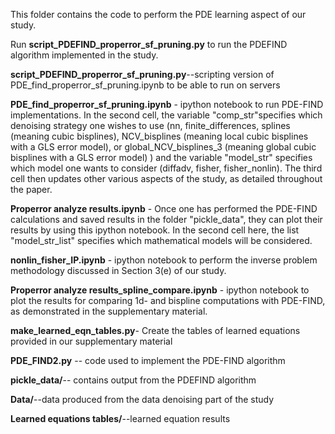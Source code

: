 This folder contains the code to perform the PDE learning aspect of our study.

Run **script_PDEFIND_properror_sf_pruning.py** to run the PDEFIND algorithm implemented in the study.

**script_PDEFIND_properror_sf_pruning.py**--scripting version of PDE_find_properror_sf_pruning.ipynb to be able to run on servers

**PDE_find_properror_sf_pruning.ipynb** - ipython notebook to run PDE-FIND implementations. In the second cell, the variable "comp_str"specifies which denoising strategy one wishes to use (nn, finite_differences, splines (meaning cubic bisplines), NCV_bisplines (meaning local cubic bisplines with a GLS error model), or global_NCV_bisplines_3 (meaning global cubic bisplines with a GLS error model) ) and the variable "model_str" specifies which model one wants to consider (diffadv, fisher, fisher_nonlin). The third cell then updates other various aspects of the study, as detailed throughout the paper.

**Properror analyze results.ipynb** - Once one has performed the PDE-FIND calculations and saved results in the folder "pickle_data", they can plot their results by using this ipython notebook. In the second cell here, the list "model_str_list" specifies which mathematical models will be considered. 

**nonlin_fisher_IP.ipynb** - ipython notebook to perform the inverse problem methodology discussed in Section 3(e) of our study.

**Properror analyze results_spline_compare.ipynb** - ipython notebook to plot the results for comparing 1d- and bispline computations with PDE-FIND, as demonstrated in the supplementary material.

**make_learned_eqn_tables.py**- Create the tables of learned equations provided in our supplementary material

**PDE_FIND2.py** -- code used to implement the PDE-FIND algorithm

**pickle_data/**-- contains output from the PDEFIND algorithm

**Data/**--data produced from the data denoising part of the study

**Learned equations tables/**--learned equation results

